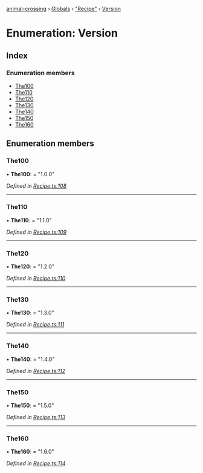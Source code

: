 [animal-crossing](../README.md) › [Globals](../globals.md) › ["Recipe"](../modules/_recipe_.md) › [Version](_recipe_.version.md)

# Enumeration: Version

## Index

### Enumeration members

* [The100](_recipe_.version.md#the100)
* [The110](_recipe_.version.md#the110)
* [The120](_recipe_.version.md#the120)
* [The130](_recipe_.version.md#the130)
* [The140](_recipe_.version.md#the140)
* [The150](_recipe_.version.md#the150)
* [The160](_recipe_.version.md#the160)

## Enumeration members

###  The100

• **The100**: = "1.0.0"

*Defined in [Recipe.ts:108](https://github.com/Norviah/animal-crossing/blob/e2f78c4/module/types/Recipe.ts#L108)*

___

###  The110

• **The110**: = "1.1.0"

*Defined in [Recipe.ts:109](https://github.com/Norviah/animal-crossing/blob/e2f78c4/module/types/Recipe.ts#L109)*

___

###  The120

• **The120**: = "1.2.0"

*Defined in [Recipe.ts:110](https://github.com/Norviah/animal-crossing/blob/e2f78c4/module/types/Recipe.ts#L110)*

___

###  The130

• **The130**: = "1.3.0"

*Defined in [Recipe.ts:111](https://github.com/Norviah/animal-crossing/blob/e2f78c4/module/types/Recipe.ts#L111)*

___

###  The140

• **The140**: = "1.4.0"

*Defined in [Recipe.ts:112](https://github.com/Norviah/animal-crossing/blob/e2f78c4/module/types/Recipe.ts#L112)*

___

###  The150

• **The150**: = "1.5.0"

*Defined in [Recipe.ts:113](https://github.com/Norviah/animal-crossing/blob/e2f78c4/module/types/Recipe.ts#L113)*

___

###  The160

• **The160**: = "1.6.0"

*Defined in [Recipe.ts:114](https://github.com/Norviah/animal-crossing/blob/e2f78c4/module/types/Recipe.ts#L114)*
